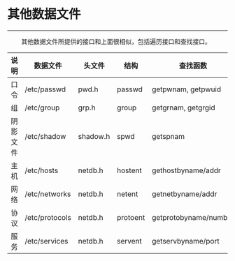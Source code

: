 # 其他数据文件
***

&emsp;&emsp;
其他数据文件所提供的接口和上面很相似，包括遍历接口和查找接口。

|说明|数据文件|头文件|结构|查找函数|
| --- | --- | --- | --- | --- |
|口令|/etc/passwd|pwd.h|passwd|getpwnam, getpwuid|
|组|/etc/group|grp.h|group|getgrnam, getgrgid|
|阴影文件|/etc/shadow|shadow.h|spwd|getspnam|
|主机|/etc/hosts|netdb.h|hostent|gethostbyname/addr|
|网络|/etc/networks|netdb.h|netent|getnetbyname/addr|
|协议|/etc/protocols|netdb.h|protoent|getprotobyname/number|
|服务|/etc/services|netdb.h|servent|getservbyname/port|